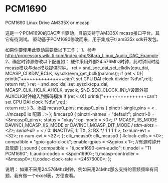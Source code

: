 # PCM1690
PCM1690 Linux Drive AM335X or mcasp 




这是一个PCM1690的DAC声卡驱动，目前支持于AM335X mcasp接口平台，其它有待测试。
驱动基于PCM1680修改而来，用于集成于ti am335x sdk开发包。

如果你要使用此驱动需要做以下工作：
1、参考
http://processors.wiki.ti.com/index.php/Sitara_Linux_Audio_DAC_Example
2、确定时钟源修改以下配置如：
	硬件采用外部24.576Mhz时钟，此时钟同时给mcasp模块与dac模块提供时钟。
	ret = snd_soc_dai_set_clkdiv(cpu_dai, MCASP_CLKDIV_BCLK, sysclk/evm_get_bclk(params));
		if (ret < 0){
			printk("+++++++++++++++can't set CPU DAI clock divider %d\n",ret);	
			return ret;
		}
	ret = snd_soc_dai_set_sysclk(cpu_dai, MCASP_CLK_HCLK_AHCLK, sysclk, SND_SOC_CLOCK_IN);//设置外部AUXCLK时钟输入到解码模块
		if (ret < 0){
			printk("+++++++++++++++can't set CPU DAI clock %d\n",ret);	
			return ret;
		}
3、添加
	mcasp0_pins: mcasp0_pins {
		pinctrl-single,pins = <
		.
		.//mcasp0 io 配置
		.
		>
	};
	&mcasp0	{
		pinctrl-names = "default";
		pinctrl-0 = <&mcasp0_pins>;
		status = "okay";
		op-mode = <0>;          /* MCASP_IIS_MODE DAVINCI_MCASP_IIS_MODE or DAVINCI_MCASP_DIT_MODE */
		tdm-slots = <2>;
		serial-dir = <  /* 0: INACTIVE, 1: TX, 2: RX */
			1 1 1 1
		>;
		tx-num-evt = <32>;
		rx-num-evt = <32>;
	};
	clk_mcasp0: clk_mcasp0 {
		#clock-cells = <0>;
		compatible = "gpio-gate-clock";
		enable-gpios = <&gpiox x 1>; //有源时钟开启管脚
	};
	sound {
		compatible = "ti,pcm1690-evm-audio";
		ti,model = "TI PCM1690";
		ti,audio-codec = <&pcm1690>;
		ti,mcasp-controller = <&mcasp0>;
		ti,codec-clock-rate = <24576000>;
	};

说明：
如果不采用24.576Mhz时钟，例如采用24Mhz那么支持的音频频率有问题，我有做一个excel表，方便查看。


